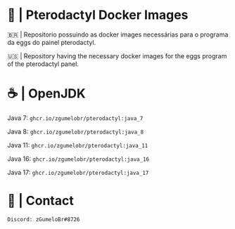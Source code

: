 # 🦖 | Pterodactyl Docker Images

🇧🇷 | Repositorio possuindo as docker images necessárias para o programa da eggs do painel pterodactyl.

🇺🇸 | Repository having the necessary docker images for the eggs program of the pterodactyl panel.

# ☕️ | OpenJDK

Java 7: ```ghcr.io/zgumelobr/pterodactyl:java_7```

Java 8: ```ghcr.io/zgumelobr/pterodactyl:java_8```

Java 11: ```ghcr.io/zgumelobr/pterodactyl:java_11```

Java 16: ```ghcr.io/zgumelobr/pterodactyl:java_16```

Java 17: ```ghcr.io/zgumelobr/pterodactyl:java_17```

# 📁 | Contact

```Discord: zGumeloBr#8726```
